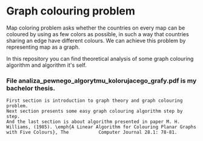 # Graph colouring problem
Map coloring problem asks whether the countries on every map can be coloured by using as few colors as possible, in such a way that countries sharing an edge have different colours. We can achieve this problem by representing map as a graph.

In this repository you can find theoretical analysis of some graph colouring algorithm and algorithm it's self.

### File analiza_pewnego_algorytmu_kolorujacego_grafy.pdf is my bachelor thesis. 
    First section is introduction to graph theory and graph colouring problem. 
    Next section presents some easy graph colouring algorithm step by step.
    And the last section is about algorithm presented in paper M. H. Williams, (1985). \emph{A Linear Algorithm for Colouring Planar Graphs with Five Colours}, The           Computer Journal 28.1: 78-81. 
### 
